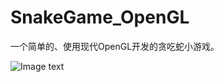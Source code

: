 # SnakeGame_OpenGL
一个简单的、使用现代OpenGL开发的贪吃蛇小游戏。

![Image text](https://github.com/Melonl/SnakeGame_OpenGL/demo.png)